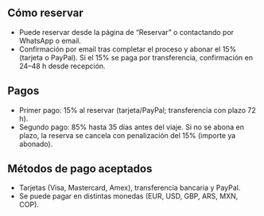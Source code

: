 ## Cómo reservar
- Puede reservar desde la página de “Reservar” o contactando por WhatsApp o email.
- Confirmación por email tras completar el proceso y abonar el 15% (tarjeta o PayPal). Si el 15% se paga por transferencia, confirmación en 24–48 h desde recepción.

## Pagos
- Primer pago: 15% al reservar (tarjeta/PayPal; transferencia con plazo 72 h).
- Segundo pago: 85% hasta 35 días antes del viaje. Si no se abona en plazo, la reserva se cancela con penalización del 15% (importe ya abonado).

## Métodos de pago aceptados
- Tarjetas (Visa, Mastercard, Amex), transferencia bancaria y PayPal.
- Se puede pagar en distintas monedas (EUR, USD, GBP, ARS, MXN, COP).
